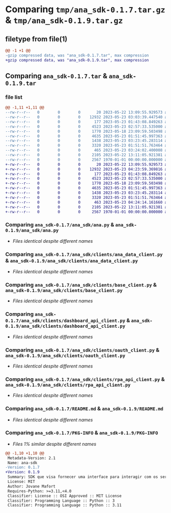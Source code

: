 # Comparing `tmp/ana_sdk-0.1.7.tar.gz` & `tmp/ana_sdk-0.1.9.tar.gz`

## filetype from file(1)

```diff
@@ -1 +1 @@
-gzip compressed data, was "ana_sdk-0.1.7.tar", max compression
+gzip compressed data, was "ana_sdk-0.1.9.tar", max compression
```

## Comparing `ana_sdk-0.1.7.tar` & `ana_sdk-0.1.9.tar`

### file list

```diff
@@ -1,11 +1,11 @@
--rw-r--r--   0        0        0       20 2023-05-22 13:09:55.929573 ana_sdk-0.1.7/ana_sdk/__init__.py
--rw-r--r--   0        0        0    12932 2023-05-23 03:03:39.447540 ana_sdk-0.1.7/ana_sdk/ana.py
--rw-r--r--   0        0        0      177 2023-05-23 01:43:08.849263 ana_sdk-0.1.7/ana_sdk/clients/__init__.py
--rw-r--r--   0        0        0     4523 2023-05-23 02:57:33.535000 ana_sdk-0.1.7/ana_sdk/clients/ana_data_client.py
--rw-r--r--   0        0        0     1770 2023-05-18 23:09:59.503498 ana_sdk-0.1.7/ana_sdk/clients/base_client.py
--rw-r--r--   0        0        0     4635 2023-05-23 01:51:45.997363 ana_sdk-0.1.7/ana_sdk/clients/dashboard_api_client.py
--rw-r--r--   0        0        0     1438 2023-05-23 03:23:45.283114 ana_sdk-0.1.7/ana_sdk/clients/oauth_client.py
--rw-r--r--   0        0        0     3320 2023-05-23 01:51:51.763464 ana_sdk-0.1.7/ana_sdk/clients/rpa_api_client.py
--rw-r--r--   0        0        0      465 2023-05-23 03:24:02.400008 ana_sdk-0.1.7/pyproject.toml
--rw-r--r--   0        0        0     2105 2023-05-22 13:11:05.921381 ana_sdk-0.1.7/README.md
--rw-r--r--   0        0        0     2567 1970-01-01 00:00:00.000000 ana_sdk-0.1.7/PKG-INFO
+-rw-r--r--   0        0        0       20 2023-05-22 13:09:55.929573 ana_sdk-0.1.9/ana_sdk/__init__.py
+-rw-r--r--   0        0        0    12932 2023-05-23 04:23:59.369816 ana_sdk-0.1.9/ana_sdk/ana.py
+-rw-r--r--   0        0        0      177 2023-05-23 01:43:08.849263 ana_sdk-0.1.9/ana_sdk/clients/__init__.py
+-rw-r--r--   0        0        0     4523 2023-05-23 02:57:33.535000 ana_sdk-0.1.9/ana_sdk/clients/ana_data_client.py
+-rw-r--r--   0        0        0     1770 2023-05-18 23:09:59.503498 ana_sdk-0.1.9/ana_sdk/clients/base_client.py
+-rw-r--r--   0        0        0     4635 2023-05-23 01:51:45.997363 ana_sdk-0.1.9/ana_sdk/clients/dashboard_api_client.py
+-rw-r--r--   0        0        0     1438 2023-05-23 03:23:45.283114 ana_sdk-0.1.9/ana_sdk/clients/oauth_client.py
+-rw-r--r--   0        0        0     3320 2023-05-23 01:51:51.763464 ana_sdk-0.1.9/ana_sdk/clients/rpa_api_client.py
+-rw-r--r--   0        0        0      463 2023-05-23 04:24:14.161660 ana_sdk-0.1.9/pyproject.toml
+-rw-r--r--   0        0        0     2105 2023-05-22 13:11:05.921381 ana_sdk-0.1.9/README.md
+-rw-r--r--   0        0        0     2567 1970-01-01 00:00:00.000000 ana_sdk-0.1.9/PKG-INFO
```

### Comparing `ana_sdk-0.1.7/ana_sdk/ana.py` & `ana_sdk-0.1.9/ana_sdk/ana.py`

 * *Files identical despite different names*

### Comparing `ana_sdk-0.1.7/ana_sdk/clients/ana_data_client.py` & `ana_sdk-0.1.9/ana_sdk/clients/ana_data_client.py`

 * *Files identical despite different names*

### Comparing `ana_sdk-0.1.7/ana_sdk/clients/base_client.py` & `ana_sdk-0.1.9/ana_sdk/clients/base_client.py`

 * *Files identical despite different names*

### Comparing `ana_sdk-0.1.7/ana_sdk/clients/dashboard_api_client.py` & `ana_sdk-0.1.9/ana_sdk/clients/dashboard_api_client.py`

 * *Files identical despite different names*

### Comparing `ana_sdk-0.1.7/ana_sdk/clients/oauth_client.py` & `ana_sdk-0.1.9/ana_sdk/clients/oauth_client.py`

 * *Files identical despite different names*

### Comparing `ana_sdk-0.1.7/ana_sdk/clients/rpa_api_client.py` & `ana_sdk-0.1.9/ana_sdk/clients/rpa_api_client.py`

 * *Files identical despite different names*

### Comparing `ana_sdk-0.1.7/README.md` & `ana_sdk-0.1.9/README.md`

 * *Files identical despite different names*

### Comparing `ana_sdk-0.1.7/PKG-INFO` & `ana_sdk-0.1.9/PKG-INFO`

 * *Files 1% similar despite different names*

```diff
@@ -1,10 +1,10 @@
 Metadata-Version: 2.1
 Name: ana-sdk
-Version: 0.1.7
+Version: 0.1.9
 Summary: SDK que visa fornecer uma interface para interagir com os serviços ANA.
 License: MIT
 Author: Jovane Mafort
 Requires-Python: >=3.11,<4.0
 Classifier: License :: OSI Approved :: MIT License
 Classifier: Programming Language :: Python :: 3
 Classifier: Programming Language :: Python :: 3.11
```

